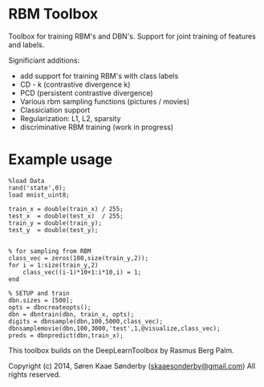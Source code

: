 # RBM Toolbox

Toolbox for training RBM's and DBN's. 
Support for joint training of features and labels. 

Significiant additions:
 * add support for training RBM's with class labels 
 * CD - k (contrastive divergence k)
 * PCD (persistent contrastive divergence)
 * Various rbm sampling functions (pictures / movies)
 * Classiciation support
 * Regularization: L1, L2, sparsity
 * discriminative RBM training (work in progress)

 # Example usage


	%load Data
	rand('state',0);
	load mnist_uint8;

	train_x = double(train_x) / 255;
	test_x  = double(test_x)  / 255;
	train_y = double(train_y);
	test_y  = double(test_y);


	% for sampling from RBM
	class_vec = zeros(100,size(train_y,2));
	for i = 1:size(train_y,2)
	    class_vec((i-1)*10+1:i*10,i) = 1;
	end

	% SETUP and train
	dbn.sizes = [500];
	opts = dbncreateopts();
	dbn = dbntrain(dbn, train_x, opts);
	digits = dbnsample(dbn,100,5000,class_vec);
	dbnsamplemovie(dbn,100,3000,'test',1,@visualize,class_vec);
	preds = dbnpredict(dbn,train_x);


This toolbox builds on the DeepLearnToolbox by Rasmus Berg Palm.


 Copyright (c) 2014, Søren Kaae Sønderby (skaaesonderby@gmail.com)
All rights reserved.
